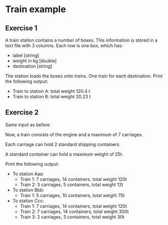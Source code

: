 Train example
=============

Exercise 1
----------

A train station contains a number of boxes. This information is stored in a text file with 3 columns. Each row is one box, which has:

* label [string]
* weight in kg [double]
* destination [string]

The station loads the boxes onto trains. One train for each destination.
Print the following output:

* Train to station A: total weight 120.4 t
* Train to station B: total weight 20.23 t



Exercise 2
----------

Same input as before.

Now, a train consists of the engine and a maximum of 7 carriages. 

Each carriage can hold 2 standard shipping containers. 

A standard container can hold a maximum weight of 25t.


Print the following output:

* To station Aaa: 
  * Train 1: 7 carriages, 14 containers, total weight 120t
  * Train 2: 3 carriages, 5 containers, total weight 12t
* To station Bbb: 
  * Train 1: 5 carriages, 10 containers, total weight 75t
* To station Ccc: 
  * Train 1: 7 carriages, 14 containers, total weight 120t
  * Train 2: 7 carriages, 14 containers, total weight 300t
  * Train 3: 2 carriages, 3 containers, total weight 30t

